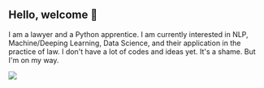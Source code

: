 ## Hello, welcome 👋
I am a lawyer and a Python apprentice. I am currently interested in NLP, Machine/Deeping Learning, Data Science, and their application in the practice of law. I don't have a lot of codes and ideas yet. It's a shame. But I'm on my way.

<a href="https://www.linkedin.com/in/<SEUNOMEDECONTATO>" alt="linkedin" target="https://www.linkedin.com/in/marco-antonio-trevisan-4619172a/">

<img src="https://img.shields.io/badge/LinkedIn-%230077B5.svg?&style=flat-square&logo=linkedin&logoColor=white">

</a>

<!--
**marcoantoniotrevisan/marcoantoniotrevisan** is a ✨ _special_ ✨ repository because its `README.md` (this file) appears on your GitHub profile.

Here are some ideas to get you started:

- 🔭 I’m currently working on ...
- 🌱 I’m currently learning ...
- 👯 I’m looking to collaborate on ...
- 🤔 I’m looking for help with ...
- 💬 Ask me about ...
- 📫 How to reach me: ...
- 😄 Pronouns: ...
- ⚡ Fun fact: ...
-->
